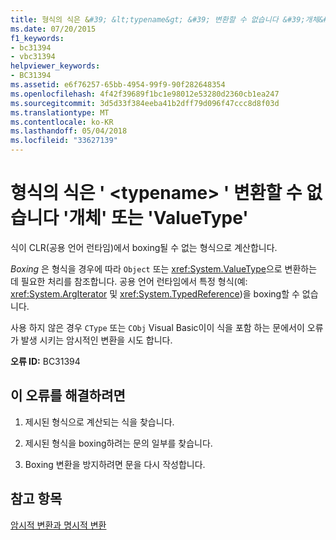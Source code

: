 ```yaml
---
title: 형식의 식은 &#39; &lt;typename&gt; &#39; 변환할 수 없습니다 &#39;개체&#39; 또는 &#39;ValueType&#39;
ms.date: 07/20/2015
f1_keywords:
- bc31394
- vbc31394
helpviewer_keywords:
- BC31394
ms.assetid: e6f76257-65bb-4954-99f9-90f282648354
ms.openlocfilehash: 4f42f39689f1bc1e98012e53280d2360cb1ea247
ms.sourcegitcommit: 3d5d33f384eeba41b2dff79d096f47ccc8d8f03d
ms.translationtype: MT
ms.contentlocale: ko-KR
ms.lasthandoff: 05/04/2018
ms.locfileid: "33627139"
---
```

# <a name="expression-of-type-39lttypenamegt39-cannot-be-converted-to-39object39-or-39valuetype39"></a>형식의 식은 &#39; &lt;typename&gt; &#39; 변환할 수 없습니다 &#39;개체&#39; 또는 &#39;ValueType&#39;
식이 CLR(공용 언어 런타임)에서 boxing될 수 없는 형식으로 계산합니다.  
  
 *Boxing* 은 형식을 경우에 따라 `Object` 또는 <xref:System.ValueType>으로 변환하는 데 필요한 처리를 참조합니다. 공용 언어 런타임에서 특정 형식(예: <xref:System.ArgIterator> 및 <xref:System.TypedReference>)을 boxing할 수 없습니다.  
  
 사용 하지 않은 경우 `CType` 또는 `CObj` Visual Basic이이 식을 포함 하는 문에서이 오류가 발생 시키는 암시적인 변환을 시도 합니다.  
  
 **오류 ID:** BC31394  
  
## <a name="to-correct-this-error"></a>이 오류를 해결하려면  
  
1.  제시된 형식으로 계산되는 식을 찾습니다.  
  
2.  제시된 형식을 boxing하려는 문의 일부를 찾습니다.  
  
3.  Boxing 변환을 방지하려면 문을 다시 작성합니다.  
  
## <a name="see-also"></a>참고 항목  
 [암시적 변환과 명시적 변환](../../visual-basic/programming-guide/language-features/data-types/implicit-and-explicit-conversions.md)
